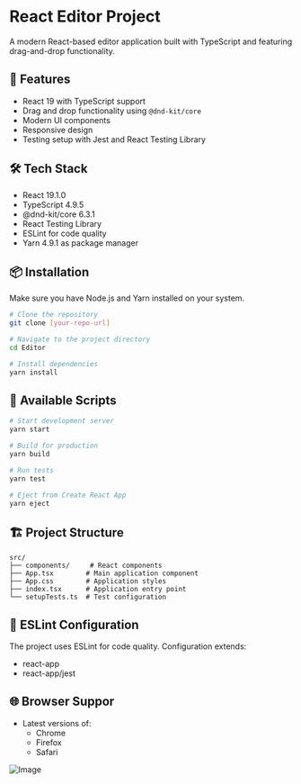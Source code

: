 # React Editor Project

A modern React-based editor application built with TypeScript and featuring drag-and-drop functionality.

## 🚀 Features

- React 19 with TypeScript support
- Drag and drop functionality using `@dnd-kit/core`
- Modern UI components
- Responsive design
- Testing setup with Jest and React Testing Library

## 🛠️ Tech Stack

- React 19.1.0
- TypeScript 4.9.5
- @dnd-kit/core 6.3.1
- React Testing Library
- ESLint for code quality
- Yarn 4.9.1 as package manager

## 📦 Installation

Make sure you have Node.js and Yarn installed on your system.

```bash
# Clone the repository
git clone [your-repo-url]

# Navigate to the project directory
cd Editor

# Install dependencies
yarn install
```

## 🚀 Available Scripts

```bash
# Start development server
yarn start

# Build for production
yarn build

# Run tests
yarn test

# Eject from Create React App
yarn eject
```

## 🏗️ Project Structure

```
src/
├── components/     # React components
├── App.tsx        # Main application component
├── App.css        # Application styles
├── index.tsx      # Application entry point
└── setupTests.ts  # Test configuration
```

## 📝 ESLint Configuration

The project uses ESLint for code quality. Configuration extends:
- react-app
- react-app/jest

## 🌐 Browser Suppor
- Latest versions of:
  - Chrome
  - Firefox
  - Safari


![Image](https://github.com/user-attachments/assets/8a2fdb8d-493f-4407-a9ff-23c7c6f764e7)
